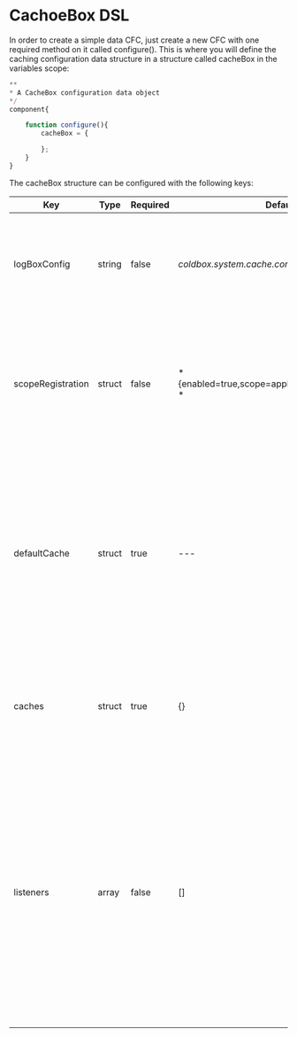 # CachoeBox DSL
In order to create a simple data CFC, just create a new CFC with one required method on it called configure(). This is where you will define the caching configuration data structure in a structure called cacheBox in the variables scope:

```javascript
**
* A CacheBox configuration data object
*/
component{

    function configure(){
        cacheBox = {

        };
    }
}
```

The cacheBox structure can be configured with the following keys:

|Key|Type|Required|Default|Description|
|--|--|--|--|--|
|logBoxConfig |string |false |*coldbox.system.cache.config.LogBox* |The instantiation or location of a LogBox configuration file. This is only for standalone operation.|
|scopeRegistration |struct |false|*{enabled=true,scope=application,key=cacheBox} *|A structure that enables scope registration of the CacheBox factory in either server, cluster, application or session scope. |
|defaultCache |struct |true|---|The configuration of the default cache which will have an implicit name of default which is a reserved cache name. It also has a default provider of CacheBox which cannot be changed.|
|caches |struct|true|{}|A structure where you can create more named caches for usage in your CacheBox factory.|
|listeners |array|false|[]|An array that will hold all the listeners you want to configure at startup time for your CacheBox instance. If you are running CacheBox within a ColdBox application, this item is not necessary as you can register them via the main ColdBox interceptors section.|
